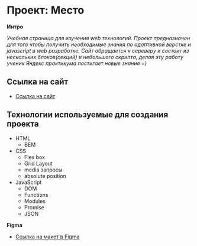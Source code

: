 # Проект: Место

**Интро**

_Учебная страница для изучения web технологий. Проект предназначен для того чтобы получить необходимые знания по адаптивной верстке и javascript в web разработке. Сайт обращается к сереверу и состоит из нескольких блоков(секций) и небольшого скрипта, делая эту работу ученик Яндекс практикума постигает новые знания =)_

## Ссылка на сайт
* [Ссылка на сайт](https://faust199.github.io/mesto/)

## Технологии используемые для создания проекта

* HTML
    * BEM
* CSS
    * Flex box
    * Grid Layout
    * media запросы
    * absolute position
* JavaScript
    * DOM
    * Functions
    * Modules
    * Promise
    * JSON

**Figma**

* [Ссылка на макет в Figma](https://www.figma.com/file/2cn9N9jSkmxD84oJik7xL7/JavaScript.-Sprint-4?node-id=0%3A1)
